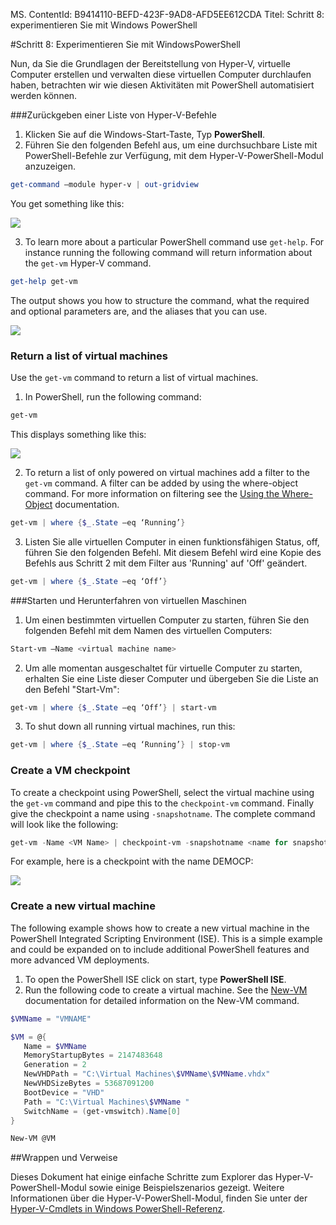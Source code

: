 MS. ContentId: B9414110-BEFD-423F-9AD8-AFD5EE612CDA
Titel: Schritt 8: experimentieren Sie mit Windows PowerShell

#Schritt 8: Experimentieren Sie mit WindowsPowerShell

Nun, da Sie die Grundlagen der Bereitstellung von Hyper-V, virtuelle Computer erstellen und verwalten diese virtuellen Computer durchlaufen haben, betrachten wir wie diesen Aktivitäten mit PowerShell automatisiert werden können.

###Zurückgeben einer Liste von Hyper-V-Befehle

1.  Klicken Sie auf die Windows-Start-Taste, Typ **PowerShell**.
2.  Führen Sie den folgenden Befehl aus, um eine durchsuchbare Liste mit PowerShell-Befehle zur Verfügung, mit dem Hyper-V-PowerShell-Modul anzuzeigen.

 ```powershell
get-command –module hyper-v | out-gridview
```
  You get something like this:

  ![](media\command_grid.png)

3. To learn more about a particular PowerShell command use `get-help`. For instance running the following command will return information about the `get-vm` Hyper-V command.

  ```powershell
get-help get-vm
```
 The output shows you how to structure the command, what the required and optional parameters are, and the aliases that you can use.

 ![](media\get_help.png)


### Return a list of virtual machines

Use the `get-vm` command to return a list of virtual machines.

1. In PowerShell, run the following command:

 ```powershell
get-vm
```
 This displays something like this:

 ![](media\get_vm.png)

2. To return a list of only powered on virtual machines add a filter to the `get-vm` command. A filter can be added by using the where-object command. For more information on filtering see the [Using the Where-Object](https://technet.microsoft.com/en-us/library/ee177028.aspx) documentation.   

 ```powershell
 get-vm | where {$_.State –eq ‘Running’}
 ```
3.  Listen Sie alle virtuellen Computer in einen funktionsfähigen Status, off, führen Sie den folgenden Befehl.
    Mit diesem Befehl wird eine Kopie des Befehls aus Schritt 2 mit dem Filter aus 'Running' auf 'Off' geändert.

 ```powershell
 get-vm | where {$_.State –eq ‘Off’}
 ```

###Starten und Herunterfahren von virtuellen Maschinen

1. Um einen bestimmten virtuellen Computer zu starten, führen Sie den folgenden Befehl mit dem Namen des virtuellen Computers:

 ```powershell
 Start-vm –Name <virtual machine name>
 ```

2. Um alle momentan ausgeschaltet für virtuelle Computer zu starten, erhalten Sie eine Liste dieser Computer und übergeben Sie die Liste an den Befehl "Start-Vm":

  ```powershell
 get-vm | where {$_.State –eq ‘Off’} | start-vm
 ```
3. To shut down all running virtual machines, run this:

  ```powershell
 get-vm | where {$_.State –eq ‘Running’} | stop-vm
 ```

### Create a VM checkpoint

To create a checkpoint using PowerShell, select the virtual machine using the `get-vm` command and pipe this to the `checkpoint-vm` command. Finally give the checkpoint a name using `-snapshotname`. The complete command will look like the following:

 ```powershell
 get-vm -Name <VM Name> | checkpoint-vm -snapshotname <name for snapshot>
 ```
For example, here is a checkpoint with the name DEMOCP:

 ![](media\POSH_CP2.png)

### Create a new virtual machine

The following example shows how to create a new virtual machine in the PowerShell Integrated Scripting Environment (ISE). This is a simple example and could be expanded on to include additional PowerShell features and more advanced VM deployments.

1. To open the PowerShell ISE click on start, type **PowerShell ISE**.
2. Run the following code to create a virtual machine. See the [New-VM](https://technet.microsoft.com/en-us/library/hh848537.aspx) documentation for detailed information on the New-VM command.

  ```powershell
 $VMName = "VMNAME"

 $VM = @{
     Name = $VMName 
     MemoryStartupBytes = 2147483648
     Generation = 2
     NewVHDPath = "C:\Virtual Machines\$VMName\$VMName.vhdx"
     NewVHDSizeBytes = 53687091200
     BootDevice = "VHD"
     Path = "C:\Virtual Machines\$VMName "
     SwitchName = (get-vmswitch).Name[0]
 }

 New-VM @VM
  ```

##Wrappen und Verweise

Dieses Dokument hat einige einfache Schritte zum Explorer das Hyper-V-PowerShell-Modul sowie einige Beispielszenarios gezeigt.
Weitere Informationen über die Hyper-V-PowerShell-Modul, finden Sie unter der [Hyper-V-Cmdlets in Windows PowerShell-Referenz](https://technet.microsoft.com/%5Clibrary/Hh848559.aspx).






